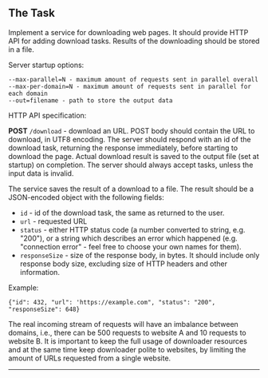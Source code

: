 The Task
--------

Implement a service for downloading web pages. It should provide HTTP API for adding download 
tasks. Results of the downloading should be stored in a file.

Server startup options:

    --max-parallel=N - maximum amount of requests sent in parallel overall
    --max-per-domain=N - maximum amount of requests sent in parallel for each domain
    --out=filename - path to store the output data

HTTP API specification:

**POST** `/download` - download an URL. POST body should contain the URL 
to download, in UTF8 encoding.  The server should respond with an id of the 
download task, returning the response immediately, before starting 
to download the page. Actual download result is saved to the output 
file (set at startup) on completion. The server should always accept tasks, 
unless the input data is invalid.

The service saves the result of a download to a file. 
The result should be a JSON-encoded object with the following fields:

* `id` - id of the download task, the same as returned to the user.
* `url` - requested URL
* `status` - either HTTP status code (a number converted to string, e.g. 
  "200"), or a string which describes an error which happened (e.g. 
  "connection error" - feel free to choose your own names for them).
* `responseSize` - size of the response body, in bytes. It should 
  include only response body size, excluding size of HTTP headers and 
  other information.

Example:
 
    {"id": 432, "url": 'https://example.com", "status": "200", "responseSize": 648}

The real incoming stream of requests will have an imbalance between domains,
i.e., there can be 500 requests to website A and 10 requests to website B.
It is important to keep the full usage of downloader resources and at the 
same time keep downloader polite to websites, by limiting the amount of 
URLs requested from a single website.
***
